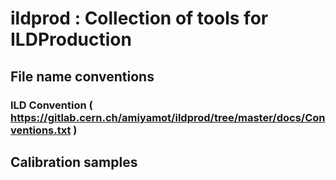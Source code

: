 # ildprod : Collection of tools for ILDProduction

## File name conventions

### ILD Convention ( https://gitlab.cern.ch/amiyamot/ildprod/tree/master/docs/Conventions.txt )

## Calibration samples

